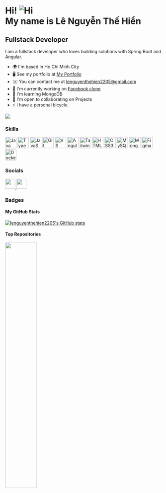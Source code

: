 Hi! ![Hi](https://user-images.githubusercontent.com/18350557/176309783-0785949b-9127-417c-8b55-ab5a4333674e.gif)  
My name is Lê Nguyễn Thế Hiển
==========================================================================================================================================

## Fullstack Developer
I am a fullstack developer who loves building solutions with Spring Boot and Angular.

- 🌍 I'm based in Ho Chi Minh City
- 🖥️ See my portfolio at [My Portfolio](http://myapp.com)
- ✉️ You can contact me at [lenguyenthehien2205@gmail.com](mailto:lenguyenthehien2205@gmail.com)
- 🚀 I'm currently working on [Facebook clone](http://myapp.com)
- 🧠 I'm learning MongoDB
- 🤝 I'm open to collaborating on Projects
- ⚡ I have a personal bicycle.

<a href="https://www.github.com/lenguyenthehien2205" target="_blank" rel="noreferrer"><img src="https://img.shields.io/github/followers/lenguyenthehien2205?logo=github&style=for-the-badge&color=0891b2&labelColor=1c1917" /></a>

### Skills
<p align="left">
  <a href="https://www.oracle.com/java/" target="_blank" rel="noreferrer"><img src="https://raw.githubusercontent.com/danielcranney/readme-generator/main/public/icons/skills/java-colored.svg" width="36" height="36" alt="Java" /></a>
  <a href="https://www.typescriptlang.org/" target="_blank" rel="noreferrer"><img src="https://raw.githubusercontent.com/danielcranney/readme-generator/main/public/icons/skills/typescript-colored.svg" width="36" height="36" alt="TypeScript" /></a>
  <a href="https://developer.mozilla.org/en-US/docs/Web/JavaScript" target="_blank" rel="noreferrer"><img src="https://raw.githubusercontent.com/danielcranney/readme-generator/main/public/icons/skills/javascript-colored.svg" width="36" height="36" alt="JavaScript" /></a>
  <a href="https://git-scm.com/" target="_blank" rel="noreferrer"><img src="https://raw.githubusercontent.com/danielcranney/readme-generator/main/public/icons/skills/git-colored.svg" width="36" height="36" alt="Git" /></a>
  <a href="https://code.visualstudio.com/" target="_blank" rel="noreferrer"><img src="https://raw.githubusercontent.com/danielcranney/readme-generator/main/public/icons/skills/visualstudiocode.svg" width="36" height="36" alt="VS Code" /></a>
  <a href="https://angular.io/" target="_blank" rel="noreferrer"><img src="https://raw.githubusercontent.com/danielcranney/readme-generator/main/public/icons/skills/angularjs-colored.svg" width="36" height="36" alt="Angular" /></a>
  <a href="https://tailwindcss.com/" target="_blank" rel="noreferrer"><img src="https://raw.githubusercontent.com/danielcranney/readme-generator/main/public/icons/skills/tailwindcss-colored.svg" width="36" height="36" alt="TailwindCSS" /></a>
  <a href="https://developer.mozilla.org/en-US/docs/Glossary/HTML5" target="_blank" rel="noreferrer"><img src="https://raw.githubusercontent.com/danielcranney/readme-generator/main/public/icons/skills/html5-colored.svg" width="36" height="36" alt="HTML5" /></a>
  <a href="https://www.w3.org/TR/CSS/#css" target="_blank" rel="noreferrer"><img src="https://raw.githubusercontent.com/danielcranney/readme-generator/main/public/icons/skills/css3-colored.svg" width="36" height="36" alt="CSS3" /></a>
  <a href="https://www.mysql.com/" target="_blank" rel="noreferrer"><img src="https://raw.githubusercontent.com/danielcranney/readme-generator/main/public/icons/skills/mysql-colored.svg" width="36" height="36" alt="MySQL" /></a>
  <a href="https://www.mongodb.com/" target="_blank" rel="noreferrer"><img src="https://raw.githubusercontent.com/danielcranney/readme-generator/main/public/icons/skills/mongodb-colored.svg" width="36" height="36" alt="MongoDB" /></a>
  <a href="https://www.figma.com/" target="_blank" rel="noreferrer"><img src="https://raw.githubusercontent.com/danielcranney/readme-generator/main/public/icons/skills/figma-colored.svg" width="36" height="36" alt="Figma" /></a>
  <a href="https://www.docker.com/" target="_blank" rel="noreferrer"><img src="https://raw.githubusercontent.com/danielcranney/readme-generator/main/public/icons/skills/docker-colored.svg" width="36" height="36" alt="Docker" /></a>
</p>

### Socials
<p align="left">
  <a href="https://www.github.com/lenguyenthehien2205" target="_blank" rel="noreferrer">
    <img src="https://raw.githubusercontent.com/danielcranney/readme-generator/main/public/icons/socials/github.svg" width="32" height="32" />
  </a>
  <a href="https://www.linkedin.com/in/lenguyenthehien2205" target="_blank" rel="noreferrer">
    <img src="https://raw.githubusercontent.com/danielcranney/readme-generator/main/public/icons/socials/linkedin.svg" width="32" height="32" />
  </a>
</p>

### Badges
#### My GitHub Stats
<a href="http://www.github.com/lenguyenthehien2205">
  <img src="https://github-readme-stats.vercel.app/api?username=lenguyenthehien2205&show_icons=true&hide=stars,prs,issues,&count_private=true&title_color=84cc16&text_color=ffffff&icon_color=0891b2&bg_color=1c1917&hide_border=true&show_icons=true" alt="lenguyenthehien2205's GitHub stats" />
</a>

#### Top Repositories
<div width="100%" align="center">
  <a href="https://github.com/lenguyenthehien2205/FacebookClone" align="left">
    <img align="left" width="45%" src="https://github-readme-stats.vercel.app/api/pin/?username=lenguyenthehien2205&repo=FacebookClone&title_color=84cc16&text_color=ffffff&icon_color=0891b2&bg_color=1c1917&hide_border=true&locale=en" />
  </a>
</div>

